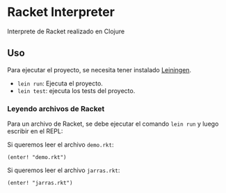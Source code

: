 # Racket Interpreter

Interprete de Racket realizado en Clojure

## Uso

Para ejecutar el proyecto, se necesita tener instalado [Leiningen](https://leiningen.org/).

- `lein run`: Ejecuta el proyecto.
- `lein test`: ejecuta los tests del proyecto.

### Leyendo archivos de Racket

Para un archivo de Racket, se debe ejecutar el comando `lein run` y luego escribir en el REPL:

Si queremos leer el archivo `demo.rkt`:

```
(enter! "demo.rkt")
```

Si queremos leer el archivo `jarras.rkt`:

```
(enter! "jarras.rkt")
```